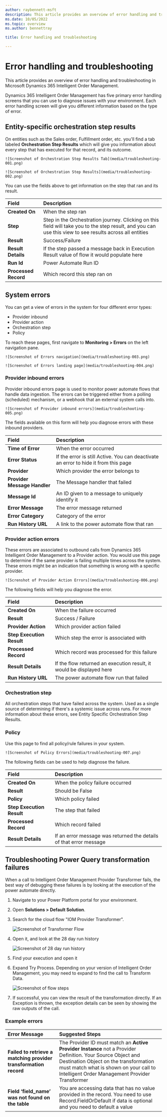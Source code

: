 ```yaml
---
author: raybennett-msft
description: This article provides an overview of error handling and troubleshooting in Microsoft Dynamics 365 Intelligent Order Management.
ms.date: 10/05/2022
ms.topic: overview
ms.author: bennettray

title: Error handling and troubleshooting

---
```

# Error handling and troubleshooting

This article provides an overview of error handling and troubleshooting in Microsoft Dynamics 365 Intelligent Order Management.

Dynamics 365 Intelligent Order Management has five primary error handling screens that you can use to diagnose issues with your environment. Each error handling screen will give you different information based on the type of error.

## Entity-specific orchestration step results

On entities such as the Sales order, Fulfillment order, etc. you'll find a tab labeled **Orchestration Step Results** which will give you information about every step that has executed for that record, and its outcome.

    ![Screenshot of Orchestration Step Results Tab](media/troubleshooting-001.png)

    ![Screenshot of Orchestration Step Results](media/troubleshooting-002.png)

You can use the fields above to get information on the step that ran and its result.

|**Field**|**Description**|
|:-|:-|
|**Created On**|When the step ran|
|**Step**|Step in the Orchestration journey. Clicking on this field will take you to the step result, and you can use this view to see results across all entities|
|**Result**|Success/Failure|
|**Result Details**|If the step passed a message back in Execution Result value of flow it would populate here|
|**Run Id**|Power Automate Run ID|
|**Processed Record**|Which record this step ran on|

## System errors

You can get a view of errors in the system for four different error types:

- Provider inbound
- Provider action
- Orchestration step
- Policy

To reach these pages, first navigate to **Monitoring \> Errors** on the left navigation pane.

    ![Screenshot of Errors navigation](media/troubleshooting-003.png)

    ![Screenshot of Errors landing page](media/troubleshooting-004.png)

### Provider inbound errors

Provider inbound errors page is used to monitor power automate flows that handle data ingestion. The errors can be triggered either from a polling (scheduled) mechanism, or a webhook that an external system calls into.

    ![Screenshot of Provider inbound errors](media/troubleshooting-005.png)

The fields available on this form will help you diagnose errors with these inbound providers.

|**Field**|**Description**|
|:-|:-|
|**Time of Error**|When the error occurred|
|**Error Status**|If the error is still Active. You can deactivate an error to hide it from this page|
|**Provider**|Which provider the error belongs to|
|**Provider Message Handler**|The Message handler that failed|
|**Message Id**|An ID given to a message to uniquely identify it|
|**Error Message**|The error message returned|
|**Error Category**|Category of the error|
|**Run History URL**|A link to the power automate flow that ran|

### Provider action errors

These errors are associated to outbound calls from Dynamics 365 Intelligent Order Management to a Provider action. You would use this page to determine if the same provider is failing multiple times across the system. These errors might be an indication that something is wrong with a specific provider.

    ![Screnshot of Provider Action Errors](media/troubleshooting-006.png)

The following fields will help you diagnose the error.

|**Field**|**Description**|
|:-|:-|
|**Created On**|When the failure occurred|
|**Result**|Success / Failure|
|**Provider Action**|Which provider action failed|
|**Step Execution Result**|Which step the error is associated with|
|**Processed Record**|Which record was processed for this failure|
|**Result Details**|If the flow returned an execution result, it would be displayed here|
|**Run History URL**|The power automate flow run that failed|

### Orchestration step

All orchestration steps that have failed across the system. Used as a single source of determining if there's a systemic issue across runs. For more information about these errors, see Entity Specific Orchestration Step Results.

### Policy

Use this page to find all policy/rule failures in your system. 

    ![Screenshot of Policy Errors](media/troubleshooting-007.png)

The following fields can be used to help diagnose the failure.

|**Field**|**Description**|
|:-|:-|
|**Created On**|When the policy failure occurred|
|**Result**|Should be False|
|**Policy**|Which policy failed|
|**Step Execution Result**|The step that failed|
|**Processed Record**|Which record failed|
|**Result Details**|If an error message was returned the details of that error message|

## Troubleshooting Power Query transformation failures

When a call to Intelligent Order Management Provider Transformer fails, the best way of debugging these failures is by looking at the execution of the power automate directly.

1. Navigate to your Power Platform portal for your environment.
1. Open **Solutions \> Default Solution**.
1. Search for the cloud flow "IOM Provider Transformer".

    ![Screenshot of Transformer Flow](media/troubleshooting-008.png)

1. Open it, and look at the 28 day run history

    ![Screenshot of 28 day run history](media/troubleshooting-009.png)

1. Find your execution and open it

1. Expand Try Process. Depending on your version of Intelligent Order Management, you may need to expand to find the call to Transform Data.

    ![Screenshot of flow steps](media/troubleshooting-010.png)

1. If successful, you can view the result of the transformation directly. If an Exception is thrown, the exception details can be seen by showing the raw outputs of the call.

### Example errors

|**Error Message**|**Suggested Steps**|
|:-|:-|
|**Failed to retrieve a matching provider transformation record**|The Provider ID must match an **Active Provider Instance** not a Provider Definition. Your Source Object and Destination Object on the transformation must match what is shown on your call to Intelligent Order Management Provider Transformer|
|**Field ‘field\_name’ was not found on the table**|You are accessing data that has no value provided in the record. You need to use Record.FieldOrDefault if data is optional and you need to default a value|
